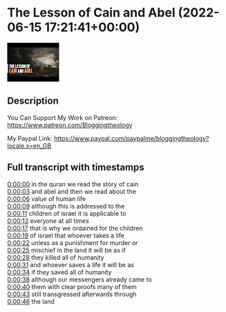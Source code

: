 # The Lesson of Cain and Abel (2022-06-15 17:21:41+00:00)

![alt The Lesson of Cain and Abel](VHcvJ_APmV4.jpg "The Lesson of Cain and Abel")

## Description

You Can Support My Work on Patreon:
https://www.patreon.com/Bloggingtheology

My Paypal Link: 
https://www.paypal.com/paypalme/bloggingtheology?locale.x=en_GB



## Full transcript with timestamps

[0:00:00](https://youtu.be/VHcvJ_APmV4?t=0) in the quran we read the story of cain  
[0:00:03](https://youtu.be/VHcvJ_APmV4?t=3) and abel and then we read about the  
[0:00:06](https://youtu.be/VHcvJ_APmV4?t=6) value of human life  
[0:00:09](https://youtu.be/VHcvJ_APmV4?t=9) although this is addressed to the  
[0:00:11](https://youtu.be/VHcvJ_APmV4?t=11) children of israel it is applicable to  
[0:00:13](https://youtu.be/VHcvJ_APmV4?t=13) everyone at all times  
[0:00:17](https://youtu.be/VHcvJ_APmV4?t=17) that is why we ordained for the children  
[0:00:19](https://youtu.be/VHcvJ_APmV4?t=19) of israel that whoever takes a life  
[0:00:22](https://youtu.be/VHcvJ_APmV4?t=22) unless as a punishment for murder or  
[0:00:25](https://youtu.be/VHcvJ_APmV4?t=25) mischief in the land it will be as if  
[0:00:28](https://youtu.be/VHcvJ_APmV4?t=28) they killed all of humanity  
[0:00:31](https://youtu.be/VHcvJ_APmV4?t=31) and whoever saves a life it will be as  
[0:00:34](https://youtu.be/VHcvJ_APmV4?t=34) if they saved all of humanity  
[0:00:38](https://youtu.be/VHcvJ_APmV4?t=38) although our messengers already came to  
[0:00:40](https://youtu.be/VHcvJ_APmV4?t=40) them with clear proofs many of them  
[0:00:43](https://youtu.be/VHcvJ_APmV4?t=43) still transgressed afterwards through  
[0:00:46](https://youtu.be/VHcvJ_APmV4?t=46) the land  
